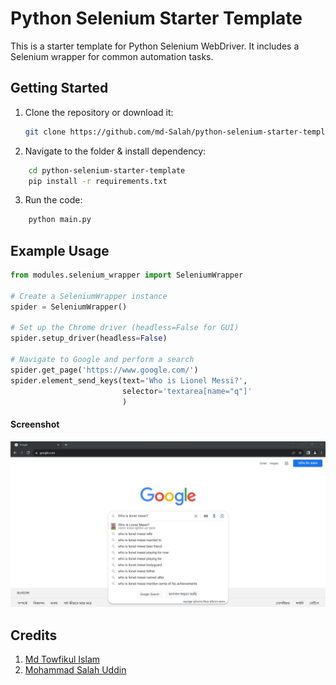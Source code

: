 # Python Selenium Starter Template

This is a starter template for Python Selenium WebDriver. It includes a Selenium wrapper for common automation tasks.

## Getting Started

1. Clone the repository or download it:
   ```bash
   git clone https://github.com/md-Salah/python-selenium-starter-template.git
   ```
2. Navigate to the folder & install dependency:

```bash
    cd python-selenium-starter-template
    pip install -r requirements.txt
```

3. Run the code:

```bash
    python main.py
```

## Example Usage

```python
from modules.selenium_wrapper import SeleniumWrapper

# Create a SeleniumWrapper instance
spider = SeleniumWrapper()

# Set up the Chrome driver (headless=False for GUI)
spider.setup_driver(headless=False)

# Navigate to Google and perform a search
spider.get_page('https://www.google.com/')
spider.element_send_keys(text='Who is Lionel Messi?',
                         selector='textarea[name="q"]'
                         )

```

#### Screenshot

<img src="ss/chrome.png">


## Credits

1. [Md Towfikul Islam](https://github.com/towfikul-islam/)
2. [Mohammad Salah Uddin](https://github.com/md-Salah)
